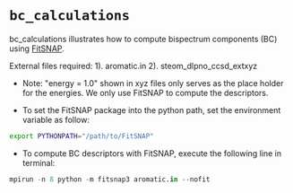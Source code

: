 # `bc_calculations`

bc_calculations illustrates how to compute bispectrum components (BC)
using [FitSNAP](https://github.com/FitSNAP/FitSNAP).

External files required: 
			1). aromatic.in
			2). steom_dlpno_ccsd_extxyz

- Note: "energy = 1.0" shown in xyz files only serves as the place holder for the energies. We only use FitSNAP to compute the descriptors. 

- To set the FitSNAP package into the python path,  set the environment variable as follow:
```bash
export PYTHONPATH="/path/to/FitSNAP"				
```  

- To compute BC descriptors with FitSNAP, execute the following line in terminal:
```python
mpirun -n 8 python -m fitsnap3 aromatic.in --nofit 
```
